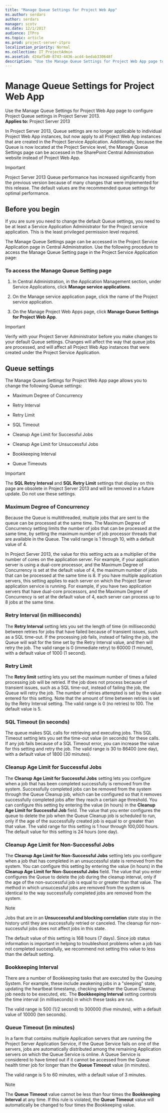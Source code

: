 ```yaml
---
title: "Manage Queue Settings for Project Web App"
ms.author: serdars
author: serdars
manager: scotv
ms.date: 12/1/2017
audience: ITPro
ms.topic: article
ms.prod: project-server-itpro
localization_priority: Normal
ms.collection: IT_ProjectAdmin
ms.assetid: d24af5d0-8743-4436-acd4-bedab330648f
description: "Use the Manage Queue Settings for Project Web App page to configure Project Queue settings in Project Server 2013."
---
```


# Manage Queue Settings for Project Web App
 
Use the Manage Queue Settings for Project Web App page to configure Project Queue settings in Project Server 2013.<br/>
**Applies to:** Project Server 2013
  
  
In Project Server 2013, Queue settings are no longer applicable to individual Project Web App instances, but now apply to all Project Web App instances that are created in the Project Service Application. Additionally, because the Queue is now located at the Project Service level, the Manage Queue Settings page can be accessed in the SharePoint Central Administration website instead of Project Web App.
  
> [!IMPORTANT]
> Project Server 2013 Queue performance has increased significantly from the previous version because of many changes that were implemented for this release. The default values are the recommended queue settings for optimal performance. 
  
## Before you begin

If you are sure you need to change the default Queue settings, you need to be at least a Service Application Administrator for the Project service application. This is the least privileged permission level required.
  
The Manage Queue Settings page can be accessed in the Project Service Application page in Central Administration. Use the following procedure to access the Manage Queue Setting page in the Project Service Application page:
  
### To access the Manage Queue Setting page

1. In Central Administration, in the Application Management section, under Service Applications, click **Manage service applications**.
    
2. On the Manage service application page, click the name of the Project service application.
    
3. On the Manage Project Web Apps page, click **Manage Queue Settings for Project Web App**.
    
> [!IMPORTANT]
> Verify with your Project Server Administrator before you make changes to your default Queue settings. Changes will affect the way that queue jobs are processed, and will affect all Project Web App instances that were created under the Project Service Application. 
  
## Queue settings

The Manage Queue Settings for Project Web App page allows you to change the following Queue settings:
  
- Maximum Degree of Concurrency
    
- Retry Interval
    
- Retry Limit
    
- SQL Timeout
    
- Cleanup Age Limit for Successful Jobs
    
- Cleanup Age Limit for Unsuccessful Jobs
    
- Bookkeeping Interval
    
- Queue Timeouts
    
> [!IMPORTANT]
> The **SQL Retry Interval** and **SQL Retry Limit** settings that display on this page are obsolete in Project Server 2013 and will be removed in a future update. Do not use these settings.
  
### Maximum Degree of Concurrency

Because the Queue is multithreaded, multiple jobs that are sent to the queue can be processed at the same time. The Maximum Degree of Concurrency setting limits the number of jobs that can be processed at the same time, by setting the maximum number of job processor threads that are available in the Queue. The valid range is 1 through 10, with a default value of 4. 
  
In Project Server 2013, the value for this setting acts as a multiplier of the number of cores on the application server. For example, if your application server is using a dual-core processor, and the Maximum Degree of Concurrency is set at the default value of 4, the maximum number of jobs that can be processed at the same time is 8. If you have multiple application servers, this setting applies to each server on which the Project Server application service is running. For example, if you have two application servers that have dual-core processors, and the Maximum Degree of Concurrency is set at the default value of 4, each server can process up to 8 jobs at the same time. 
  
### Retry Interval (in milliseconds)

The **Retry Interval** setting lets you set the length of time (in milliseconds) between retries for jobs that have failed because of transient issues, such as a SQL time-out. If the processing job fails, instead of failing the job, the Queue will wait for the time set by the Retry Interval value, and then will retry the job. The valid range is 0 (immediate retry) to 60000 (1 minute), with a default value of 1000 (1 second).
  
### Retry Limit

The **Retry limit** setting lets you set the maximum number of times a failed processing job will be retried. If the job does not process because of transient issues, such as a SQL time-out, instead of failing the job, the Queue will retry the job. The number of retries attempted is set by the value entered for this setting. Note that the amount of time between retries is set by the Retry Interval setting. The valid range is 0 (no retries) to 100. The default value is 5.
  
### SQL Timeout (in seconds)

The queue makes SQL calls for retrieving and executing jobs. This SQL Timeout setting lets you set the time-out value (in seconds) for these calls. If any job fails because of a SQL Timeout error, you can increase the value for this setting and retry the job. The valid range is 30 to 86400 (one day), with a default value of 1800 (30 minutes).
  
### Cleanup Age Limit for Successful Jobs

The **Cleanup Age Limit for Successful Jobs** setting lets you configure when a job that has been completed successfully is removed from the system. Successfully completed jobs can be removed from the system through the Queue Cleanup job, which can be configured so that it removes successfully completed jobs after they reach a certain age threshold. You can configure this setting by entering the value (in hours) in the **Cleanup Age Limit for Successful Job** field. The value that you enter configures the queue to delete the job when the Queue Cleanup job is scheduled to run, only if the age of the successfully created job is equal to or greater than that value. The valid range for this setting is 1 hour through 100,000 hours. The default value for this setting is 24 hours (one day).
  
### Cleanup Age Limit for Non-Successful Jobs

The **Cleanup Age Limit for Non-Successful Jobs** setting lets you configure when a job that has completed in an unsuccessful state is removed from the system. You can configure this setting by entering the value (in hours) in the **Cleanup Age Limit for Non-Successful Jobs** field. The value that you enter configures the Queue to delete the job during the cleanup interval, only if the age of the non-successful job is equal to or greater than that value. The method in which unsuccessful jobs are removed from the system is identical to the way successfully completed jobs are removed from the system.
  
> [!NOTE]
> Jobs that are in an **Unsuccessful and blocking correlation** state stay in the history until they are successfully retried or canceled. The cleanup for non-successful jobs does not affect jobs in this state.
  
The default value of this setting is 168 hours (7 days). Since job status information is important in helping to troubleshoot problems when a job has not completed successfully, we recommend not setting this value to less than the default setting.
  
### Bookkeeping Interval

There are a number of Bookkeeping tasks that are executed by the Queuing System. For example, these include awakening jobs in a "sleeping" state, updating the heartbeat timestamp, checking whether the Queue Cleanup job needs to be executed, etc. The **Bookkeeping Interval** setting controls the time interval (in milliseconds) in which these tasks are run.
  
The valid range is 500 (1/2 second) to 300000 (five minutes), with a default value of 10000 (ten seconds).
  
### Queue Timeout (in minutes)

In a farm that contains multiple Application servers that are running the Project Server Application Service, if the Queue Service fails on one of the servers, jobs are automatically distributed among the remaining Application servers on which the Queue Service is online. A Queue Service is considered to have timed out if it cannot be accessed from the Queue health timer job for longer than the **Queue Timeout** value (in minutes).
  
The valid range is 5 to 60 minutes, with a default value of 3 minutes. 
  
> [!NOTE]
> The **Queue Timeout** value cannot be less than four times the **Bookkeeping Interval** at any time. If this rule is violated, the **Queue Timeout** value will automatically be changed to four times the Bookkeeping value.
  

